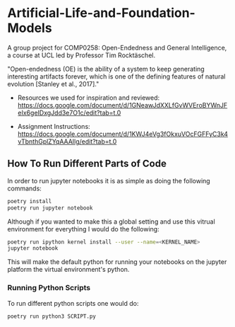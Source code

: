 # Artificial-Life-and-Foundation-Models

A group project for COMP0258: Open-Endedness and General Intelligence, a course at UCL led by Professor Tim Rocktäschel.

"Open-endedness (OE) is the ability of a system to keep generating interesting artifacts forever, which is one of the defining features of natural evolution [Stanley et al., 2017]."

- Resources we used for inspiration and reviewed: https://docs.google.com/document/d/1GNeawJdXXLfGvWVEroBYWnJFeIx6geIDxgJdd3e7O1c/edit?tab=t.0

- Assignment Instructions: https://docs.google.com/document/d/1KWJ4eVg3fOkxuVOcFGFFyC3k4vTbnthGplZYqAAAIlg/edit?tab=t.0

## How To Run Different Parts of Code

In order to run jupyter notebooks it is as simple as doing the following commands:
```sh
poetry install
poetry run jupyter notebook
```

Although if you wanted to make this a global setting and use this vitrual environment for everything I would do the following:
```sh
poetry run ipython kernel install --user --name=<KERNEL_NAME>
jupyter notebook
```
This will make the default python for running your notebooks on the jupyter platform the virtual environment's python.

### Running Python Scripts

To run different python scripts one would do:
```sh
poetry run python3 SCRIPT.py
```